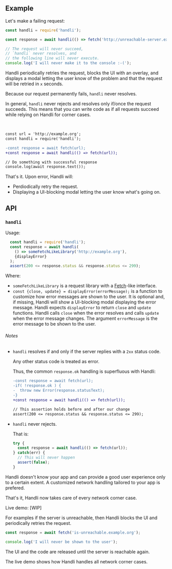 ## Example

Let's make a failing request:

~~~js
const handli = require('handli');

const response = await handli(() => fetch('http://unreachable-server.example.org'));

// The request will never succeed,
// `handli` never resolves, and
// the following line will never execute.
console.log('I will never make it to the console :-(');
~~~

Handli periodically retries the request,
blocks the UI with an overlay,
and displays a modal letting the user know of the problem and that the request will be retried in `x` seconds.

Because our request permanently fails, `handli` never resolves.

In general, `handli` never rejects and resolves only if/once the request succeeds.
This means that you can write code as if all requests succeed
while relying on Handli for corner cases.

<br/>





~~~diff
const url = 'http://example.org';
const handli = require('handli');

-const response = await fetch(url);
+const response = await handli(() => fetch(url));

// Do something with successful response
console.log(await response.text());
~~~

That's it.
Upon error, Handli will:
 - Perdiodically retry the request.
 - Displaying a UI-blocking modal letting the user know what's going on.







## API

### `handli`

Usage:
~~~js
  const handli = require('handli');
  const response = await handli(
    () => someFetchLikeLibrary('http://example.org'),
    {displayError}
  );
  assert(200 <= response.status && response.status <= 299);
~~~

Where:
 - `someFetchLikeLibrary`
    is a request library with a
    [Fetch](https://developer.mozilla.org/en-US/docs/Web/API/Fetch_API)-like interface.
 - `const {close, update} = displayError(errorMessage);`
    is a function to customize how error messages are shown to the user.
    It is optional and, if missing, Handli will show a UI-blocking modal displaying the error message.
    Handli expects `displayError` to return `close` and `update` functions.
    Handli calls `close` when the error resolves and calls `update` when the error message changes.
    The argument `errorMessage` is the error message to be shown to the user.

###### Notes

 - `handli` resolves if and only if the server replies with a `2xx` status code.

    Any other status code is treated as error.

    Thus, the common `response.ok` handling is superfluous with Handli:
    ~~~diff
    -const response = await fetch(url);
    -if( !response.ok ) {
    -  throw new Error(response.statusText);
    -}
    +const response = await handli(() => fetch(url));

    // This assertion holds before and after our change
    assert(200 <= response.status && response.status <= 299);
    ~~~

 - `handli` never rejects.

    That is:
    ~~~js
    try {
      const response = await handli(() => fetch(url));
    } catch(err) {
      // This will never happen
      assert(false);
    }
    ~~~






Handli doesn't know your app and can provide a good user experience only to a certain extent.
A customized network handling tailored to your app is prefered.





That's it, Handli now takes care of every network corner case.

Live demo: [WIP]



For examples if the server is unreachable,
then Handli blocks the UI and periodically retries the request.

~~~js
const response = await fetch('is-unreachable.example.org');

console.log('I will never be shown to the user');
~~~

The UI and the code are released until the server is reachable again.

The live demo shows how Handli handles all network corner cases.
